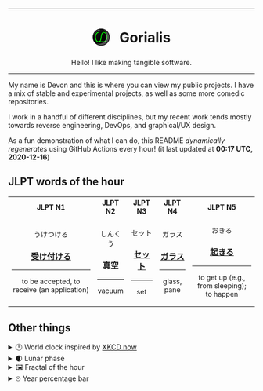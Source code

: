 ***

<h1 align="center">
<sub>
    <img src="readme/resources/avatar.png" height="36">
</sub>
&nbsp;
Gorialis
</h1>
<p align="center">
Hello! I like making tangible software.
</p>

***

My name is Devon and this is where you can view my public projects. I have a mix of stable and experimental projects, as well as some more comedic repositories.

I work in a handful of different disciplines, but my recent work tends mostly towards reverse engineering, DevOps, and graphical/UX design.

As a fun demonstration of what I can do, this README *dynamically regenerates* using GitHub Actions every hour! (it last updated at **00:17 UTC, 2020-12-16**)

<h2>JLPT words of the hour</h2>
<table>
    <tr>
        <th>JLPT N1</th>
        <th>JLPT N2</th>
        <th>JLPT N3</th>
        <th>JLPT N4</th>
        <th>JLPT N5</th>
    </tr>
    <tr>
        <td>
            <p align="center">うけつける</p>
            <h3 align="center"><b><a href="https://jisho.org/search/%E5%8F%97%E3%81%91%E4%BB%98%E3%81%91%E3%82%8B">受け付ける</a></b></h3>
            <hr>
            <p align="center">to be accepted,<wbr> to receive (an application)</p>
        </td>
        <td>
            <p align="center">しんくう</p>
            <h3 align="center"><b><a href="https://jisho.org/search/%E7%9C%9F%E7%A9%BA">真空</a></b></h3>
            <hr>
            <p align="center">vacuum</p>
        </td>
        <td>
            <p align="center">セット</p>
            <h3 align="center"><b><a href="https://jisho.org/search/%E3%82%BB%E3%83%83%E3%83%88">セット</a></b></h3>
            <hr>
            <p align="center">set</p>
        </td>
        <td>
            <p align="center">ガラス</p>
            <h3 align="center"><b><a href="https://jisho.org/search/%E3%82%AC%E3%83%A9%E3%82%B9">ガラス</a></b></h3>
            <hr>
            <p align="center">glass,<wbr> pane</p>
        </td>
        <td>
            <p align="center">おきる</p>
            <h3 align="center"><b><a href="https://jisho.org/search/%E8%B5%B7%E3%81%8D%E3%82%8B">起きる</a></b></h3>
            <hr>
            <p align="center">to get up (e.g.,<wbr> from sleeping);<br> to happen</p>
        </td>
    </tr>
</table>

<h2>Other things</h2>
<details>
<summary>🕛  World clock inspired by <a href="https://xkcd.com/now">XKCD now</a></summary>

> <img src="generated/now.png" width="512">

</details>
<details>
<summary>🌒 Lunar phase</summary>

The moon is approximately 6.56% through its phase (Waxing Crescent).

</details>
<details>
<summary>&#x1f5bc; Fractal of the hour</summary>

> <img src="generated/fractal.png" width="512">

</details>
<details>
<summary>&#x23f2; Year percentage bar</summary>
<pre><code>2020 [███████████████████▁] 95.63%</code></pre>
</details>
